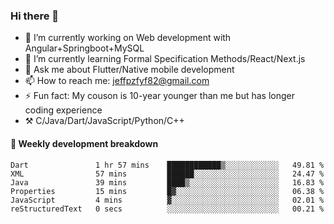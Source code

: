 ### Hi there 👋

- 🔭 I’m currently working on Web development with Angular+Springboot+MySQL
- 🌱 I’m currently learning Formal Specification Methods/React/Next.js
- 💬 Ask me about Flutter/Native mobile development
- 📫 How to reach me: jeffpzfyf82@gmail.com
- ⚡ Fun fact: My couson is 10-year younger than me but has longer coding experience
- ⚒️ C/Java/Dart/JavaScript/Python/C++


#### 📝 Weekly development breakdown

<!--START_SECTION:waka-->

```text
Dart               1 hr 57 mins    ████████████▒░░░░░░░░░░░░   49.81 %
XML                57 mins         ██████░░░░░░░░░░░░░░░░░░░   24.47 %
Java               39 mins         ████▒░░░░░░░░░░░░░░░░░░░░   16.83 %
Properties         15 mins         █▓░░░░░░░░░░░░░░░░░░░░░░░   06.38 %
JavaScript         4 mins          ▓░░░░░░░░░░░░░░░░░░░░░░░░   02.01 %
reStructuredText   0 secs          ░░░░░░░░░░░░░░░░░░░░░░░░░   00.21 %
```

<!--END_SECTION:waka-->
